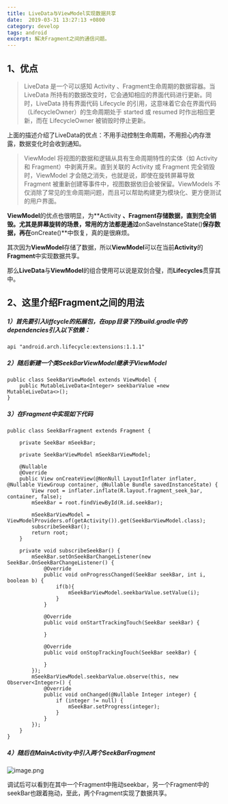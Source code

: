 ```yaml
---
title: LiveData与ViewModel实现数据共享
date:  2019-03-31 13:27:13 +0800
category: develop
tags: android
excerpt: 解决Fragment之间的通信问题。
---
```


## 1、优点
> LiveData 是一个可以感知 Activity 、Fragment生命周期的数据容器。当 LiveData 所持有的数据改变时，它会通知相应的界面代码进行更新。同时，LiveData 持有界面代码 Lifecycle 的引用，这意味着它会在界面代码（LifecycleOwner）的生命周期处于 started 或 resumed 时作出相应更新，而在 LifecycleOwner 被销毁时停止更新。

上面的描述介绍了LiveData的优点：不用手动控制生命周期，不用担心内存泄露，数据变化时会收到通知。

>ViewModel 将视图的数据和逻辑从具有生命周期特性的实体（如 Activity 和 Fragment）中剥离开来。直到关联的 Activity 或 Fragment 完全销毁时，ViewModel 才会随之消失，也就是说，即使在旋转屏幕导致 Fragment 被重新创建等事件中，视图数据依旧会被保留。ViewModels 不仅消除了常见的生命周期问题，而且可以帮助构建更为模块化、更方便测试的用户界面。

**ViewModel**的优点也很明显，为**Activity **、**Fragment**存储数据，直到完全销毁。尤其是屏幕旋转的场景，常用的方法都是通过**onSaveInstanceState()**保存数据，再在**onCreate()**中恢复，真的是很麻烦。

其次因为**ViewModel**存储了数据，所以**ViewModel**可以在当前**Activity**的**Fragment**中实现数据共享。

那么**LiveData**与**ViewModel**的组合使用可以说是双剑合璧，而**Lifecycles**贯穿其中。

## 2、这里介绍Fragment之间的用法

##### 1）首先要引入liffcycle的拓展包，在app目录下的build.gradle中的dependencies引入以下依赖：

```
api "android.arch.lifecycle:extensions:1.1.1"
```

##### 2）随后新建一个类SeekBarViewModel继承于ViewModel

```
public class SeekBarViewModel extends ViewModel {
    public MutableLiveData<Integer> seekbarValue =new MutableLiveData<>();
}
```

##### 3）在Fragment中实现如下代码

```
public class SeekBarFragment extends Fragment {

    private SeekBar mSeekBar;

    private SeekBarViewModel mSeekBarViewModel;

    @Nullable
    @Override
    public View onCreateView(@NonNull LayoutInflater inflater, @Nullable ViewGroup container, @Nullable Bundle savedInstanceState) {
        View root = inflater.inflate(R.layout.fragment_seek_bar, container, false);
        mSeekBar = root.findViewById(R.id.seekBar);

        mSeekBarViewModel = ViewModelProviders.of(getActivity()).get(SeekBarViewModel.class);
        subscribeSeekBar();
        return root;
    }

    private void subscribeSeekBar() {
        mSeekBar.setOnSeekBarChangeListener(new SeekBar.OnSeekBarChangeListener() {
            @Override
            public void onProgressChanged(SeekBar seekBar, int i, boolean b) {
                if(b){
                    mSeekBarViewModel.seekbarValue.setValue(i);
                }
            }

            @Override
            public void onStartTrackingTouch(SeekBar seekBar) {

            }

            @Override
            public void onStopTrackingTouch(SeekBar seekBar) {

            }
        });
        mSeekBarViewModel.seekbarValue.observe(this, new Observer<Integer>() {
            @Override
            public void onChanged(@Nullable Integer integer) {
                if (integer != null) {
                    mSeekBar.setProgress(integer);
                }
            }
        });
    }
}
```

##### 4）随后在MainActivity中引入两个SeekBarFragment
![image.png](https://upload-images.jianshu.io/upload_images/13517457-0b3c2d66d92f10b4.png?imageMogr2/auto-orient/strip%7CimageView2/2/w/1240)

调试后可以看到在其中一个Fragment中拖动seekbar，另一个Fragment中的seekBar也跟着拖动，至此，两个Fragment实现了数据共享。
